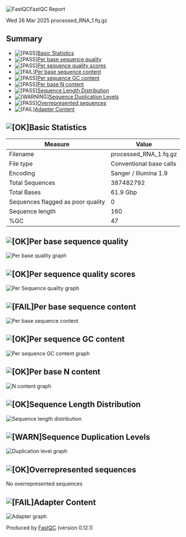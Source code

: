 ![FastQC](data:image/png;base64...)FastQC Report

Wed 26 Mar 2025
processed\_RNA\_1.fq.gz

## Summary

* ![[PASS]](data:image/png;base64...)[Basic Statistics](#M0)
* ![[PASS]](data:image/png;base64...)[Per base sequence quality](#M1)
* ![[PASS]](data:image/png;base64...)[Per sequence quality scores](#M3)
* ![[FAIL]](data:image/png;base64...)[Per base sequence content](#M4)
* ![[PASS]](data:image/png;base64...)[Per sequence GC content](#M5)
* ![[PASS]](data:image/png;base64...)[Per base N content](#M6)
* ![[PASS]](data:image/png;base64...)[Sequence Length Distribution](#M7)
* ![[WARNING]](data:image/png;base64...)[Sequence Duplication Levels](#M8)
* ![[PASS]](data:image/png;base64...)[Overrepresented sequences](#M9)
* ![[FAIL]](data:image/png;base64...)[Adapter Content](#M10)

## ![[OK]](data:image/png;base64...)Basic Statistics

| Measure | Value |
| --- | --- |
| Filename | processed\_RNA\_1.fq.gz |
| File type | Conventional base calls |
| Encoding | Sanger / Illumina 1.9 |
| Total Sequences | 387482792 |
| Total Bases | 61.9 Gbp |
| Sequences flagged as poor quality | 0 |
| Sequence length | 160 |
| %GC | 47 |

## ![[OK]](data:image/png;base64...)Per base sequence quality

![Per base quality graph](data:image/png;base64...)

## ![[OK]](data:image/png;base64...)Per sequence quality scores

![Per Sequence quality graph](data:image/png;base64...)

## ![[FAIL]](data:image/png;base64...)Per base sequence content

![Per base sequence content](data:image/png;base64...)

## ![[OK]](data:image/png;base64...)Per sequence GC content

![Per sequence GC content graph](data:image/png;base64...)

## ![[OK]](data:image/png;base64...)Per base N content

![N content graph](data:image/png;base64...)

## ![[OK]](data:image/png;base64...)Sequence Length Distribution

![Sequence length distribution](data:image/png;base64...)

## ![[WARN]](data:image/png;base64...)Sequence Duplication Levels

![Duplication level graph](data:image/png;base64...)

## ![[OK]](data:image/png;base64...)Overrepresented sequences

No overrepresented sequences

## ![[FAIL]](data:image/png;base64...)Adapter Content

![Adapter graph](data:image/png;base64...)

Produced by [FastQC](http://www.bioinformatics.babraham.ac.uk/projects/fastqc/) (version 0.12.1)